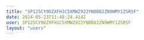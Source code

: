 ```yaml
---
title: "SP125CY9DZXFH1C5XMWZ922YN0B82ZN9WMY1ZSRSF"
date: 2024-05-23T11:48:24.414Z
user: SP125CY9DZXFH1C5XMWZ922YN0B82ZN9WMY1ZSRSF
layout: "users"
---
```

    